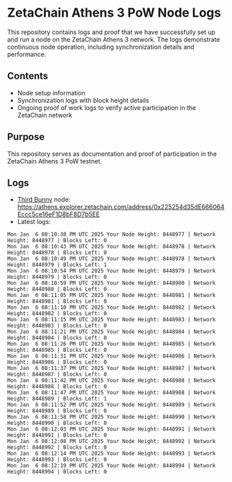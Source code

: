 # ZetaChain Athens 3 PoW Node Logs
This repository contains logs and proof that we have successfully set up and run a node on the ZetaChain Athens 3 network. The logs demonstrate continuous node operation, including synchronization details and performance.

## Contents
- Node setup information
- Synchronization logs with block height details
- Ongoing proof of work logs to verify active participation in the ZetaChain network

## Purpose
This repository serves as documentation and proof of participation in the ZetaChain Athens 3 PoW testnet.

## Logs

- [Third Bunny](https://thirdbunny.xyz/) node: https://athens.explorer.zetachain.com/address/0x225254d35dE666064Eccc5ce16eF1D8bF8D7b5EE
- Latest logs:
```
Mon Jan  6 08:10:38 PM UTC 2025 Your Node Height: 8448977 | Network Height: 8448977 | Blocks Left: 0
Mon Jan  6 08:10:43 PM UTC 2025 Your Node Height: 8448978 | Network Height: 8448978 | Blocks Left: 0
Mon Jan  6 08:10:49 PM UTC 2025 Your Node Height: 8448978 | Network Height: 8448979 | Blocks Left: 1
Mon Jan  6 08:10:54 PM UTC 2025 Your Node Height: 8448979 | Network Height: 8448979 | Blocks Left: 0
Mon Jan  6 08:10:59 PM UTC 2025 Your Node Height: 8448980 | Network Height: 8448980 | Blocks Left: 0
Mon Jan  6 08:11:05 PM UTC 2025 Your Node Height: 8448981 | Network Height: 8448981 | Blocks Left: 0
Mon Jan  6 08:11:10 PM UTC 2025 Your Node Height: 8448982 | Network Height: 8448982 | Blocks Left: 0
Mon Jan  6 08:11:15 PM UTC 2025 Your Node Height: 8448983 | Network Height: 8448983 | Blocks Left: 0
Mon Jan  6 08:11:21 PM UTC 2025 Your Node Height: 8448984 | Network Height: 8448984 | Blocks Left: 0
Mon Jan  6 08:11:26 PM UTC 2025 Your Node Height: 8448985 | Network Height: 8448985 | Blocks Left: 0
Mon Jan  6 08:11:31 PM UTC 2025 Your Node Height: 8448986 | Network Height: 8448986 | Blocks Left: 0
Mon Jan  6 08:11:37 PM UTC 2025 Your Node Height: 8448987 | Network Height: 8448987 | Blocks Left: 0
Mon Jan  6 08:11:42 PM UTC 2025 Your Node Height: 8448988 | Network Height: 8448988 | Blocks Left: 0
Mon Jan  6 08:11:47 PM UTC 2025 Your Node Height: 8448988 | Network Height: 8448989 | Blocks Left: 1
Mon Jan  6 08:11:52 PM UTC 2025 Your Node Height: 8448989 | Network Height: 8448989 | Blocks Left: 0
Mon Jan  6 08:11:58 PM UTC 2025 Your Node Height: 8448990 | Network Height: 8448990 | Blocks Left: 0
Mon Jan  6 08:12:03 PM UTC 2025 Your Node Height: 8448991 | Network Height: 8448991 | Blocks Left: 0
Mon Jan  6 08:12:08 PM UTC 2025 Your Node Height: 8448992 | Network Height: 8448992 | Blocks Left: 0
Mon Jan  6 08:12:14 PM UTC 2025 Your Node Height: 8448993 | Network Height: 8448993 | Blocks Left: 0
Mon Jan  6 08:12:19 PM UTC 2025 Your Node Height: 8448994 | Network Height: 8448994 | Blocks Left: 0
```
